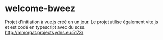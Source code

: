 # welcome-bweez

Projet d'initiation à vue.js créé en un jour.
Le projet utilise également vite.js et est codé en typescript avec du scss.
http://mmorgat.projects.ydns.eu:5173/
